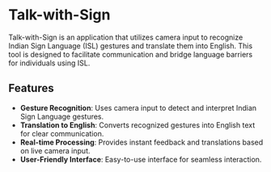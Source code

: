 # Talk-with-Sign

Talk-with-Sign is an application that utilizes camera input to recognize Indian Sign Language (ISL) gestures and translate them into English. This tool is designed to facilitate communication and bridge language barriers for individuals using ISL.

## Features

- **Gesture Recognition**: Uses camera input to detect and interpret Indian Sign Language gestures.
- **Translation to English**: Converts recognized gestures into English text for clear communication.
- **Real-time Processing**: Provides instant feedback and translations based on live camera input.
- **User-Friendly Interface**: Easy-to-use interface for seamless interaction.

